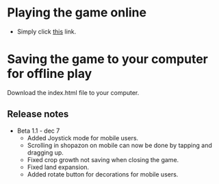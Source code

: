# Playing the game online
* Simply click [this](https://michago6.github.io/farm_sim/) link.

# Saving the game to your computer for offline play
Download the index.html file to your computer.

## Release notes
* Beta 1.1 - dec 7
  * Added Joystick mode for mobile users.
  * Scrolling in shopazon on mobile can now be done by tapping and dragging up.
  * Fixed crop growth not saving when closing the game.
  * Fixed land expansion.
  * Added rotate button for decorations for mobile users.
